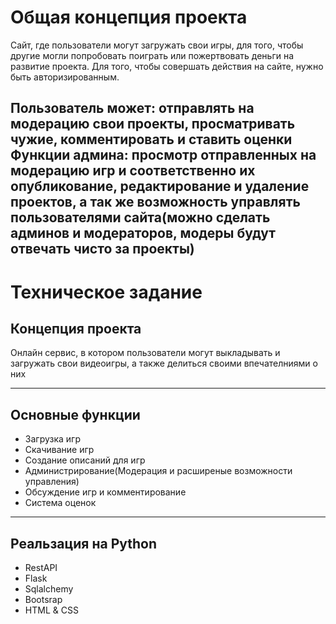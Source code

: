 # Общая концепция проекта

Сайт, где пользователи могут загружать свои игры, для того, чтобы другие могли попробовать поиграть или пожертвовать деньги на развитие проекта. Для того, чтобы совершать действия на сайте, нужно быть авторизированным. 

Пользователь может: отправлять на модерацию свои проекты, просматривать чужие, комментировать и ставить оценки
Функции админа: просмотр отправленных на модерацию игр и соответственно их опубликование, редактирование и удаление проектов, а так же возможность управлять пользователями сайта(можно сделать админов и модераторов, модеры будут отвечать чисто за проекты)
---

# Техническое задание
## Концепция проекта
Онлайн сервис, в котором пользователи могут выкладывать и загружать свои видеоигры, а также делиться своими впечателниями о них

---
## Основные функции
- Загрузка игр
- Скачивание игр
- Создание описаний для игр
- Администрирование(Модерация и расширеные возможности управления)
- Обсуждение игр и комментирование
- Система оценок

---
## Реальзация на Python
- RestAPI
- Flask
- Sqlalchemy
- Bootsrap
- HTML & CSS
